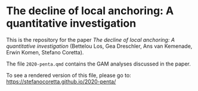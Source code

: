 # The decline of local anchoring: A quantitative investigation

This is the repository for the paper *The decline of local anchoring: A quantitative investigation* (Bettelou Los, Gea Dreschler, Ans van Kemenade, Erwin Komen, Stefano Coretta).

The file `2020-penta.qmd` contains the GAM analyses discussed in the paper.

To see a rendered version of this file, please go to: https://stefanocoretta.github.io/2020-penta/

